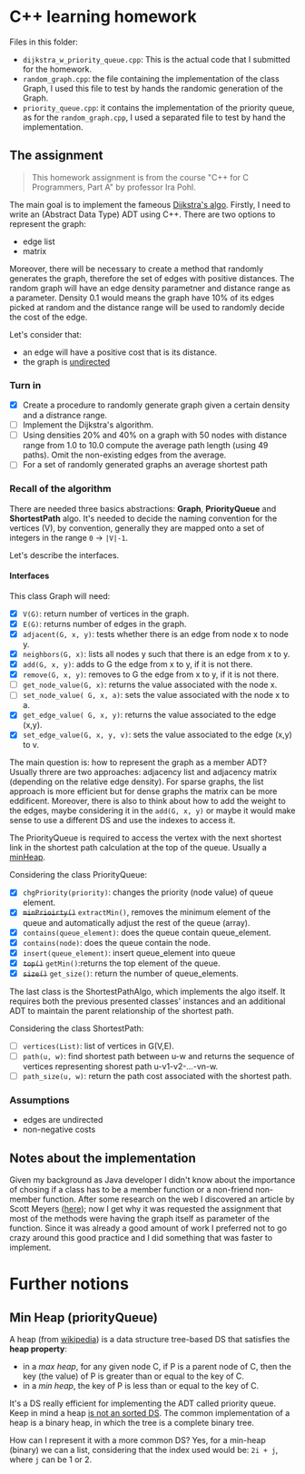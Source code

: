 # C++ learning homework
Files in this folder:
- `dijkstra_w_priority_queue.cpp`: This is the actual code that I submitted for the homework. 
- `random_graph.cpp`: the file containing the implementation of the class Graph, I used this file to test by hands the randomic generation of the Graph.
- `priority_queue.cpp`: it contains the implementation of the priority queue, as for the `random_graph.cpp`, I used a separated file to test by hand the implementation.
## The assignment
> This homework assignment is from the course "C++ for C Programmers, Part A" by professor Ira Pohl.

The main goal is to implement the fameous [Dijkstra's algo](https://en.wikipedia.org/wiki/Dijkstra's_algorithm). Firstly, I need to write an (Abstract Data Type) ADT using C++. There are two options to represent the graph:
- edge list
- matrix

Moreover, there will be necessary to create a method that randomly generates the graph, therefore the set of edges with positive distances. The random graph will have an edge density parametner and distance range as a parameter. 
Density 0.1 would means the graph have 10% of its edges picked at random and the distance range will be used to randomly decide the cost of the edge.

Let's consider that:
- an edge will have a positive cost that is its distance. 
- the graph is <u>undirected</u>
  
### Turn in
- [x] Create a procedure to randomly generate graph given a certain density and a distrance range.
- [ ] Implement the Dijkstra's algorithm.
- [ ] Using densities 20% and 40% on a graph with 50 nodes with distance range from 1.0 to 10.0 compute the average path length (using 49 paths). Omit the non-existing edges from the average.
- [ ] For a set of randomly generated graphs an average shortest path
  
### Recall of the algorithm
There are needed three basics abstractions: **Graph**, **PriorityQueue** and **ShortestPath** algo. It's needed to decide the naming convention for the vertices (V), by convention, generally they are mapped onto a set of integers in the range `0` -> `|V|-1`. 

Let's describe the interfaces.

#### Interfaces
This class Graph will need:
- [x] `V(G)`: return number of vertices in the graph.
- [x] `E(G)`: returns number of edges in the graph.
- [x] `adjacent(G, x, y)`: tests whether there is an edge from node x to node y.
- [x] `neighbors(G, x)`: lists all nodes y such that there is an edge from x to y.
- [x] `add(G, x, y)`: adds to G the edge from x to y, if it is not there.
- [x] `remove(G, x, y)`: removes to G the edge from x to y, if it is not there.
- [ ] `get_node_value(G, x)`: returns the value associated with the node x.
- [ ] `set_node_value( G, x, a)`: sets the value associated with the node x to a.
- [x] `get_edge_value( G, x, y)`: returns the value associated to the edge (x,y).
- [x] `set_edge_value(G, x, y, v)`: sets the value associated to the edge (x,y) to v.

The main question is: how to represent the graph as a member ADT? Usually threre are two approaches: adjacency list and adjacency matrix (depending on the relative edge density). For sparse graphs, the list approach is more efficient but for dense graphs the matrix can be more eddificent. Moreover, there is also to think about how to add the weight to the edges, maybe considering it in the `add(G, x, y)` or maybe it would make sense to use a different DS and use the indexes to access it. 

The PriorityQueue is required to access the vertex with the next shortest link in the shortest path calculation at the top of the queue. Usually a [minHeap](https://en.wikipedia.org/wiki/Min-max_heap).

Considering the class PriorityQueue:
- [x] `chgPriority(priority)`: changes the priority (node value) of queue element.
- [x] ~~`minPrioirty()`~~ `extractMin()`, removes the minimum element of the queue and automatically adjust the rest of the queue (array).
- [x] `contains(queue_element)`: does the queue contain queue_element.
- [x] `contains(node)`: does the queue contain the node.
- [x] `insert(queue_element)`: insert queue_element into queue
- [x] ~~`top()`~~ `getMin()`:returns the top element of the queue.
- [x] ~~`size()`~~ `get_size()`: return the number of queue_elements.

The last class is the ShortestPathAlgo, which implements the algo itself. It requires both the previous presented classes' instances and an additional ADT to maintain the parent relationship of the shortest path.

Considering the class ShortestPath:
- [ ] `vertices(List)`: list of vertices in G(V,E).
- [ ] `path(u, w)`: find shortest path between u-w and returns the sequence of vertices representing shorest path u-v1-v2-…-vn-w.
- [ ] `path_size(u, w)`: return the path cost associated with the shortest path.

### Assumptions
- edges are undirected
- non-negative costs

## Notes about the implementation
Given my background as Java developer I didn't know about the importance of chosing if a class has to be a member function or a non-friend non-member function. After some research on the web I discovered an article by Scott Meyers ([here](https://www.aristeia.com/Papers/CUJ_Feb_2000.pdf)); now I get why it was requested the assignment that most of the methods were having the graph itself as parameter of the function. Since it was already a good amount of work I preferred not to go crazy around this good practice and I did something that was faster to implement. 

# Further notions
## Min Heap (priorityQueue)
A heap (from [wikipedia](https://en.wikipedia.org/wiki/Heap_(data_structure))) is a data structure tree-based DS that satisfies the **heap property**: 
- in a *max heap*, for any given node C, if P is a parent node of C, then the key (the value) of P is greater than or equal to the key of C. 
- in a *min heap*, the key of P is less than or equal to the key of C. 

It's a DS really efficient for implementing the ADT called priority queue. Keep in mind a heap <u>is not an sorted DS</u>. The common implementation of a heap is a binary heap, in which the tree is a complete binary tree. 

How can I represent it with a more common DS? Yes, for a min-heap (binary) we can a list, considering that the index used would be: `2i + j`, where `j` can be 1 or 2.
